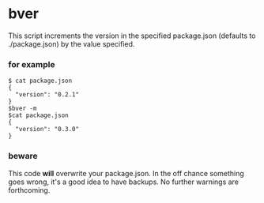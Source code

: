 # bver

This script increments the version in the specified package.json (defaults to ./package.json) by the value specified.

### for example

```
$ cat package.json
{
  "version": "0.2.1"
}
$bver -m
$cat package.json
{
  "version": "0.3.0"
}
```

### beware

This code **will** overwrite your package.json. In the off chance something goes wrong, it's a good idea to have backups. No further warnings are forthcoming.


